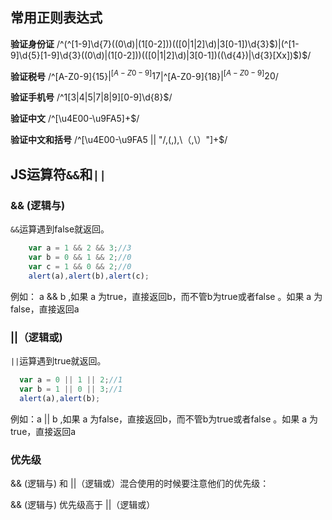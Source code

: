 ## 常用正则表达式

**验证身份证** /^(^[1-9]\d{7}((0\d)|(1[0-2]))(([0|1|2]\d)|3[0-1])\d{3}$)|(^[1-9]\d{5}[1-9]\d{3}((0\d)|(1[0-2]))(([0|1|2]\d)|3[0-1])((\d{4})|\d{3}[Xx])$)$/

**验证税号** /^[A-Z0-9]{15}$|^[A-Z0-9]{17}$|^[A-Z0-9]{18}$|^[A-Z0-9]{20}$/

**验证手机号** /^1[3|4|5|7|8|9][0-9]\d{8}$/

**验证中文** /^[\u4E00-\u9FA5]+$/

**验证中文和括号**  /^[\u4E00-\u9FA5 || "/\,\(,\),\（,\）"]+$/

## JS运算符`&&`和`||`

### && (逻辑与)
`&&`运算遇到false就返回。
```js
	var a = 1 && 2 && 3;//3
	var b = 0 && 1 && 2;//0
	var c = 1 && 0 && 2;//0
	alert(a),alert(b),alert(c);
```
例如： a && b ,如果 a 为true，直接返回b，而不管b为true或者false 。如果 a 为false，直接返回a

### ||（逻辑或)
`||`运算遇到true就返回。
```js
  var a = 0 || 1 || 2;//1
  var b = 1 || 0 || 3;//1
  alert(a),alert(b);
```
例如：a || b ,如果 a 为false，直接返回b，而不管b为true或者false 。如果 a 为true，直接返回a

### 优先级
&& (逻辑与) 和 ||（逻辑或）混合使用的时候要注意他们的优先级：

&& (逻辑与) 优先级高于 ||（逻辑或）
